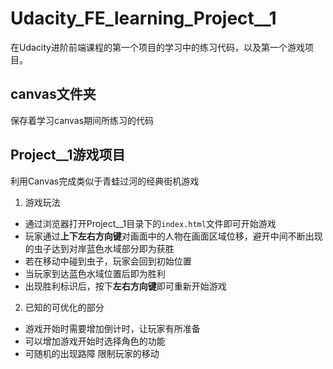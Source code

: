 # Udacity_FE_learning_Project__1
在Udacity进阶前端课程的第一个项目的学习中的练习代码，以及第一个游戏项目。

## canvas文件夹
保存着学习canvas期间所练习的代码

## Project__1游戏项目
利用Canvas完成类似于青蛙过河的经典街机游戏

1. 游戏玩法

  - 通过浏览器打开Project__1目录下的`index.html`文件即可开始游戏
  - 玩家通过**上下左右方向键**对画面中的人物在画面区域位移，避开中间不断出现的虫子达到对岸蓝色水域部分即为获胜
  - 若在移动中碰到虫子，玩家会回到初始位置
  - 当玩家到达蓝色水域位置后即为胜利
  - 出现胜利标识后，按下**左右方向键**即可重新开始游戏

2. 已知的可优化的部分

 -  游戏开始时需要增加倒计时，让玩家有所准备
 -  可以增加游戏开始时选择角色的功能
 -  可随机的出现路障 限制玩家的移动